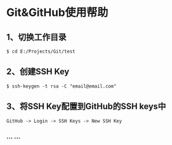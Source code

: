 # Git&GitHub使用帮助
## 1、切换工作目录
	$ cd E:/Projects/Git/test
	
## 2、创建SSH Key
	$ ssh-keygen -t rsa -C "email@email.com"

## 3、将SSH Key配置到GitHub的SSH keys中
	GitHub -> Login -> SSH Keys -> New SSH Key

### ... ...